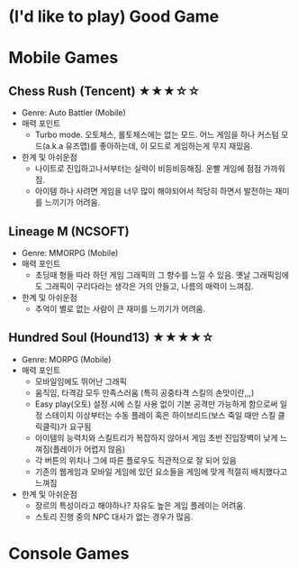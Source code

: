 # (I'd like to play) Good Game

# Mobile Games
## Chess Rush (Tencent) ★★★☆☆
- Genre: Auto Battler (Mobile)
- 매력 포인트
  - Turbo mode. 오토체스, 롤토체스에는 없는 모드. 어느 게임을 하나 커스텀 모드(a.k.a 유즈맵)를 좋아하는데, 이 모드로 게임하는게 무지 재밌음.
- 한계 및 아쉬운점
  - 나이트로 진입하고나서부터는 실력이 비등비등해짐. 운빨 게임에 점점 가까워짐.
  - 아이템 하나 사려면 게임을 너무 많이 해야되어서 적당히 하면서 발전하는 재미를 느끼기가 어려움.
 
 
## Lineage M (NCSOFT)
- Genre: MMORPG (Mobile)
- 매력 포인트
  - 초딩때 형들 따라 하던 게임 그래픽의 그 향수를 느낄 수 있음. 옛날 그래픽임에도 그래픽이 구리다라는 생각은 거의 안들고, 나름의 매력이 느껴짐.
- 한계 및 아쉬운점
  - 추억이 별로 없는 사람이 큰 재미를 느끼기가 어려움.


## Hundred Soul (Hound13) ★★★★☆
- Genre: MORPG (Mobile)
- 매력 포인트
  - 모바일임에도 뛰어난 그래픽
  - 움직임, 타격감 모두 만족스러움 (특히 공중타격 스킬의 손맛이란,,,)
  - Easy play(오토) 설정 시에 스킬 사용 없이 기본 공격만 가능하게 함으로써 일정 스테이지 이상부터는 수동 플레이 혹은 하이브리드(보스 죽일 때만 스킬 클릭클릭)가 요구됨
  - 아이템의 능력치와 스킬트리가 복잡하지 않아서 게임 초반 진입장벽이 낮게 느껴짐(플레이가 어렵지 않음)
  - 각 버튼의 위치나 그에 따른 플로우도 직관적으로 잘 되어 있음
  - 기존의 웹게임과 모바일 게임에 있던 요소들을 게임에 맞게 적절히 배치했다고 느껴짐
- 한계 및 아쉬운점
  - 장르의 특성이라고 해야하나? 자유도 높은 게임 플레이는 어려움.
  - 스토리 진행 중의 NPC 대사가 없는 경우가 많음.
  
  


# Console Games

